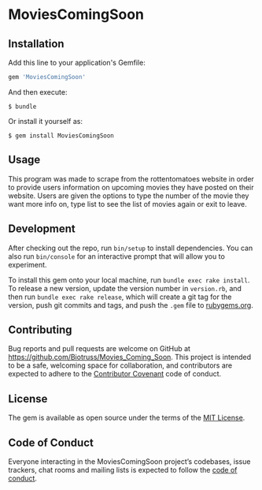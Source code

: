 # MoviesComingSoon

## Installation

Add this line to your application's Gemfile:

```ruby
gem 'MoviesComingSoon'
```

And then execute:

    $ bundle

Or install it yourself as:

    $ gem install MoviesComingSoon

## Usage

This program was made to scrape from the rottentomatoes website in order to provide users information on upcoming movies they have posted on their website. Users are given the options to type the number of the movie they want more info on, type list to see the list of movies again or exit to leave.

## Development

After checking out the repo, run `bin/setup` to install dependencies. You can also run `bin/console` for an interactive prompt that will allow you to experiment.

To install this gem onto your local machine, run `bundle exec rake install`. To release a new version, update the version number in `version.rb`, and then run `bundle exec rake release`, which will create a git tag for the version, push git commits and tags, and push the `.gem` file to [rubygems.org](https://rubygems.org).

## Contributing

Bug reports and pull requests are welcome on GitHub at https://github.com/Biotruss/Movies_Coming_Soon. This project is intended to be a safe, welcoming space for collaboration, and contributors are expected to adhere to the [Contributor Covenant](http://contributor-covenant.org) code of conduct.

## License

The gem is available as open source under the terms of the [MIT License](https://opensource.org/licenses/MIT).

## Code of Conduct

Everyone interacting in the MoviesComingSoon project’s codebases, issue trackers, chat rooms and mailing lists is expected to follow the [code of conduct](https://github.com/[USERNAME]/MoviesComingSoon/blob/master/CODE_OF_CONDUCT.md).
